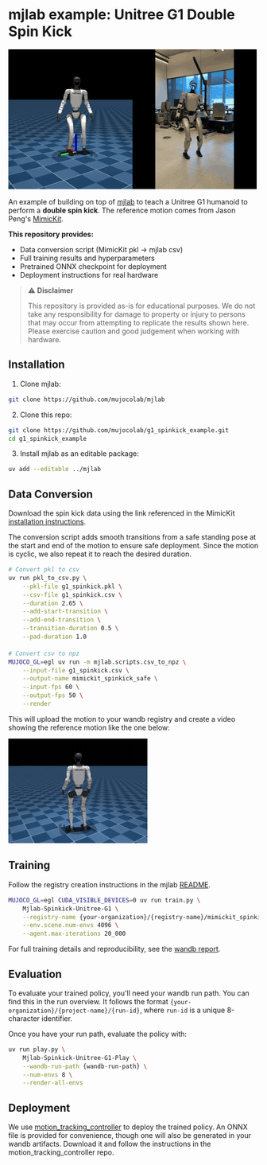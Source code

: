 # mjlab example: Unitree G1 Double Spin Kick

![Sim-to-real double spin kick comparison](assets/teaser.gif)

An example of building on top of [mjlab](https://github.com/mujocolab/mjlab) to teach a Unitree G1 humanoid to perform a **double spin kick**. The reference motion comes from Jason Peng's [MimicKit](https://github.com/xbpeng/MimicKit).

**This repository provides:**
- Data conversion script (MimicKit pkl → mjlab csv)
- Full training results and hyperparameters
- Pretrained ONNX checkpoint for deployment
- Deployment instructions for real hardware

> ⚠️ **Disclaimer**
>
> This repository is provided as-is for educational purposes. We do not take any responsibility for damage to property or injury to persons that may occur from attempting to replicate the results shown here. Please exercise caution and good judgement when working with hardware.

## Installation

1. Clone mjlab:

```bash
git clone https://github.com/mujocolab/mjlab
```

2. Clone this repo:

```bash
git clone https://github.com/mujocolab/g1_spinkick_example.git
cd g1_spinkick_example
```

3. Install mjlab as an editable package:

```bash
uv add --editable ../mjlab
```

## Data Conversion

Download the spin kick data using the link referenced in the MimicKit [installation instructions](https://github.com/xbpeng/MimicKit?tab=readme-ov-file#installation).

The conversion script adds smooth transitions from a safe standing pose at the start and end of the motion to ensure safe deployment. Since the motion is cyclic, we also repeat it to reach the desired duration.

```bash
# Convert pkl to csv
uv run pkl_to_csv.py \
    --pkl-file g1_spinkick.pkl \
    --csv-file g1_spinkick.csv \
    --duration 2.65 \
    --add-start-transition \
    --add-end-transition \
    --transition-duration 0.5 \
    --pad-duration 1.0

# Convert csv to npz
MUJOCO_GL=egl uv run -m mjlab.scripts.csv_to_npz \
    --input-file g1_spinkick.csv \
    --output-name mimickit_spinkick_safe \
    --input-fps 60 \
    --output-fps 50 \
    --render
```

This will upload the motion to your wandb registry and create a video showing the reference motion like the one below:

![spinkick reference](assets/motion.gif)

## Training

Follow the registry creation instructions in the mjlab [README](https://github.com/mujocolab/mjlab?tab=readme-ov-file#2-motion-imitation).

```bash
MUJOCO_GL=egl CUDA_VISIBLE_DEVICES=0 uv run train.py \
    Mjlab-Spinkick-Unitree-G1 \
    --registry-name {your-organization}/{registry-name}/mimickit_spinkick_safe \
    --env.scene.num-envs 4096 \
    --agent.max-iterations 20_000
```

For full training details and reproducibility, see the [wandb report](https://api.wandb.ai/links/gcbc_researchers/nfi58457).

## Evaluation

To evaluate your trained policy, you'll need your wandb run path. You can find this in the run overview. It follows the format `{your-organization}/{project-name}/{run-id}`, where `run-id` is a unique 8-character identifier.

Once you have your run path, evaluate the policy with:

```bash
uv run play.py \
    Mjlab-Spinkick-Unitree-G1-Play \
    --wandb-run-path {wandb-run-path} \
    --num-envs 8 \
    --render-all-envs
```

## Deployment

We use [motion_tracking_controller](https://github.com/HybridRobotics/motion_tracking_controller) to deploy the trained policy. An ONNX file is provided for convenience, though one will also be generated in your wandb artifacts. Download it and follow the instructions in the motion_tracking_controller repo.
